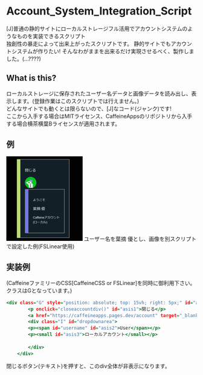 # Account_System_Integration_Script
[J]普通の静的サイトにローカルストレージフル活用でアカウントシステムのようなものを実装できるスクリプト  
独創性の暴走によって出来上がったスクリプトです。 静的サイトでもアカウントシステムが作りたい! そんなわがままを出来るだけ実現させるべく、製作しました。(...????)  
## What is this?  
ローカルストレージに保存されたユーザー名データと画像データを読み出し、表示します。(登録作業はこのスクリプトでは行えません。)  
どんなサイトでも動くとは限らないので、[J]なコード(ジャンク)です!  
ここから入手する場合はMITライセンス、CaffeineAppsのリポジトリから入手する場合横茶横葉Bライセンスが適用されます。  
## 例  
<img src="./rei.png" width="40%"/>
ユーザー名を葉摘 優とし、画像を別スクリプトで設定した例(FSLinear使用)  

## 実装例  
(CaffeineファミリーのCSS[CaffeineCSS or FSLinear]を同時に御利用下さい。クラスはGとなっています。)  

``` kore.html
<div class="G" style="position: absolute; top: 15vh; right: 5px;" id="accountdetails">
        <p onclick="closeaccountdiv()" id="asis1">閉じる</p>
        <a href="https://caffeineapps.pages.dev/account" target="_blank"><img src="./ic.png" style="height: 50px; border-radius: 500px;" id="accountview"></a>
        <div class="I" id="dropdownarea">
        <p><span id="username" id="asis2">User</span></p>
        <p><small id="asis3">ローカルアカウント</small></p>
        
        </div>
    </div>
```
閉じるボタン(テキスト)を押すと、このdiv全体が非表示になります。  
